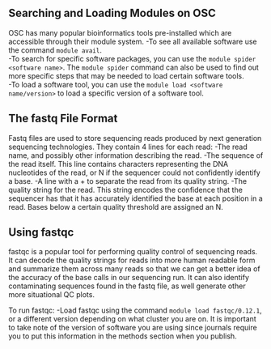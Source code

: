 ## Searching and Loading Modules on OSC

OSC has many popular bioinformatics tools pre-installed which are accessible through their module system.
-To see all available software use the command `module avail`.  
-To search for specific software packages, you can use the `module spider <software name>`. The `module spider` command can also be used to find out more specific steps that may be needed to load certain software tools.  
-To load a software tool, you can use the `module load <software name/version>` to load a specific version of a software tool.

## The fastq File Format

Fastq files are used to store sequencing reads produced by next generation sequencing technologies. They contain 4 lines for each read:
-The read name, and possibly other information describing the read.
-The sequence of the read itself. This line contains characters representing the DNA nucleotides of the read, or N if the sequencer could not confidently identify a base.
-A line with a + to separate the read from its quality string.
-The quality string for the read. This string encodes the confidence that the sequencer has that it has accurately identified the base at each position in a read. Bases below a certain quality threshold are assigned an N.

## Using fastqc

fastqc is a popular tool for performing quality control of sequencing reads. It can decode the quality strings for reads into more human readable form and summarize them across many reads so that we can get a better idea of the accuracy of the base calls in our sequencing run. It can also identify contaminating sequences found in the fastq file, as well generate other more situational QC plots.  

To run fastqc:
-Load fastqc using the command `module load fastqc/0.12.1`, or a different version depending on what cluster you are on. It is important to take note of the version of software you are using since journals require you to put this information in the methods section when you publish.
